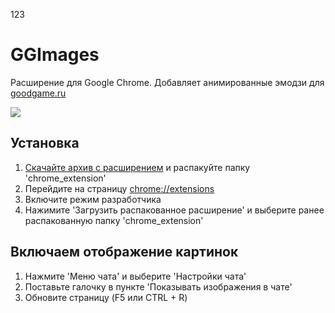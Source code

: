 123
# GGImages
Расширение для Google Chrome. Добавляет анимированные эмодзи для <a href="https://goodgame.ru">goodgame.ru</a>  
  
<img  src="https://c0IIwr.github.io/GGImages/preview.gif">  

## Установка  
1. <a href="https://github.com/c0IIwr/GGImages/archive/refs/heads/main.zip">Скачайте архив с расширением</a> и распакуйте папку 'chrome_extension'
2. Перейдите на страницу <a href="chrome://extensions">chrome://extensions</a>  
3. Включите режим разработчика  
4. Нажимите 'Загрузить распакованное расширение' и выберите ранее распакованную папку 'chrome_extension'

## Включаем отображение картинок  
1. Нажмите 'Меню чата' и выберите 'Настройки чата'
2. Поставьте галочку в пункте 'Показывать изображения в чате'  
3. Обновите страницу (F5 или CTRL + R)
